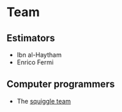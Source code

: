 # Team

## Estimators
- Ibn al-Haytham
- Enrico Fermi

## Computer programmers
- The [squiggle team](https://github.com/quantified-uncertainty/squiggle/graphs/contributors)
